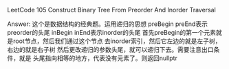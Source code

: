 LeetCode 105 Construct Binary Tree From Preorder And Inorder Traversal

Answer:
    这个是数据结构的经典题。运用递归的思想
    preBegin preEnd表示preorder的头尾
    inBegin inEnd表示inorder的头尾
    首先preBegin的第一个元素就是root节点，然后我们通过这个节点
    去inorder索引，然后它左边的就是左子树，右边的就是右子树
    然后更改递归的参数头尾，就可以递归下去。需要注意出口条件，就是
    头尾指向相等的地方，代表没有元素了。则返回nullptr
